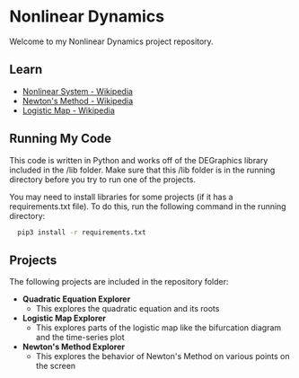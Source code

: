 
# Nonlinear Dynamics

Welcome to my Nonlinear Dynamics project repository.

## Learn 

 - [Nonlinear System - Wikipedia](https://en.wikipedia.org/wiki/Nonlinear_system)
 - [Newton's Method - Wikipedia](https://en.wikipedia.org/wiki/Newton's_method)
 - [Logistic Map - Wikipedia](https://en.wikipedia.org/wiki/Logistic_map)


## Running My Code

This code is written in Python and works off of the DEGraphics library included in the /lib folder. Make sure that this /lib folder is in the running directory before you try to run one of the projects.


You may need to install libraries for some projects (if it has a requirements.txt file). To do this, run the following command in the running directory:
```bash
  pip3 install -r requirements.txt
```


## Projects

The following projects are included in the repository folder:

- **Quadratic Equation Explorer**
    - This explores the quadratic equation and its roots
- **Logistic Map Explorer**
  - This explores parts of the logistic map like the bifurcation diagram and the time-series plot
- **Newton's Method Explorer**
  - This explores the behavior of Newton's Method on various points on the screen

